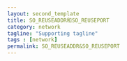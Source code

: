 ```yaml
---
layout: second_template
title: SO_REUSEADDR和SO_REUSEPORT
category: network
tagline: "Supporting tagline"
tags : [network]
permalink: SO_REUSEADDR&SO_REUSEPORT
---
```


[stack_overflow]:https://stackoverflow.com/questions/14388706/how-do-so-reuseaddr-and-so-reuseport-differ/14388707#14388707
[socket_in_a_bind]:https://blog.heroku.com/sockets-in-a-bind
[bind_before_connect]:https://idea.popcount.org/2014-04-03-bind-before-connect/